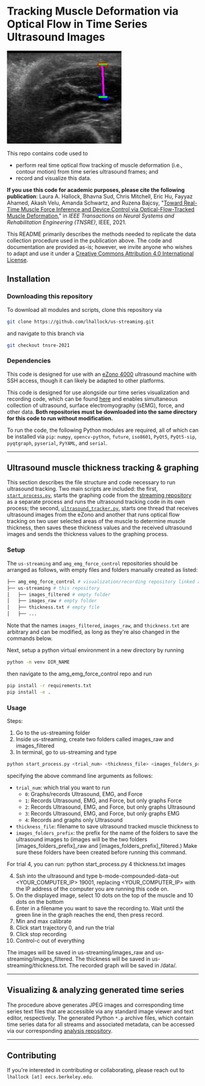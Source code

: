 # Tracking Muscle Deformation via Optical Flow in Time Series Ultrasound Images

![us-streaming tracking exemplar](header.gif)

This repo contains code used to 
- perform real time optical flow tracking of muscle deformation (i.e., contour motion) from time series ultrasound frames; and
- record and visualize this data.

**If you use this code for academic purposes, please cite the following publication**: Laura A. Hallock, Bhavna Sud, Chris Mitchell, Eric Hu, Fayyaz Ahamed, Akash Velu, Amanda Schwartz, and Ruzena Bajcsy, "[Toward Real-Time Muscle Force Inference and Device Control via Optical-Flow-Tracked Muscle Deformation](https://ieeexplore.ieee.org/document/9641847)," in _IEEE Transactions on Neural Systems and Rehabilitation Engineering (TNSRE)_, IEEE, 2021.

This README primarily describes the methods needed to replicate the data collection procedure used in the publication above. The code and documentation are provided as-is; however, we invite anyone who wishes to adapt and use it under a [Creative Commons Attribution 4.0 International License](https://creativecommons.org/licenses/by/4.0/).

## Installation

### Downloading this repository

To download all modules and scripts, clone this repository via

```bash
git clone https://github.com/lhallock/us-streaming.git
```

and navigate to this branch via

```bash
git checkout tnsre-2021
```

### Dependencies

This code is designed for use with an [eZono 4000](https://www.ezono.com/en/) ultrasound machine with SSH access, though it can likely be adapted to other platforms.

This code is designed for use alongside our time series visualization and recording code, which can be found [here](https://github.com/cmitch/amg_emg_force_control) and enables simultaneous collection of ultrasound, surface electromyography (sEMG), force, and other data. **Both repositories must be downloaded into the same directory for this code to run without modification.**

To run the code, the following Python modules are required, all of which can be installed via `pip`: `numpy`, `opencv-python`, `future`, `iso8601`, `PyQt5`, `PyQt5-sip`, `pyqtgraph`, `pyserial`, `PyYAML`, and `serial`.

---

## Ultrasound muscle thickness tracking \& graphing

This section describes the file structure and code necessary to run ultrasound tracking. Two main scripts are included: the first, [`start_process.py`](start_process.py), starts the graphing code from the [streaming repository](https://github.com/cmitch/amg_emg_force_control) as a separate process and runs the ultrasound tracking code in its own process; the second, [`ultrasound_tracker.py`](ultrasound_tracker.py), starts one thread that receives ultrasound images from the eZono and another that runs optical flow tracking on two user selected areas of the muscle to determine muscle thickness, then saves these thickness values and the received ultrasound images and sends the thickness values to the graphing process.

### Setup

The `us-streaming` and `amg_emg_force_control` repositories should be arranged as follows, with empty files and folders manually created as listed:

```bash
├── amg_emg_force_control # visualization/recording repository linked above
├── us-streaming # this repository
│   ├── images_filtered # empty folder
│   ├── images_raw # empty folder
│   ├── thickness.txt # empty file
│   ├── ...
```

Note that the names `images_filtered`, `images_raw`, and `thickness.txt` are arbitrary and can be modified, as long as they're also changed in the commands below.

Next, setup a python virtual environment in a new directory by running 
```bash
python -m venv DIR_NAME
```
then navigate to the amg_emg_force_control repo and run
```bash
pip install -r requirements.txt
pip install -e .
```

### Usage

Steps:
1. Go to the us-streaming folder
2. Inside us-streaming, create two folders called images_raw and images_filtered
3. In terminal, go to us-streaming and type 
```bash
python start_process.py <trial_num> <thickness_file> <images_folders_prefix>
```
specifying the above command line arguments as follows:
- `trial_num`: which trial you want to run
  - `0`: Graphs/records Ultrasound, EMG, and Force
  - `1`: Records Ultrasound, EMG, and Force, but only graphs Force
  - `2`: Records Ultrasound, EMG, and Force, but only graphs Ultrasound
  - `3`: Records Ultrasound, EMG, and Force, but only graphs EMG
  - `4`: Records and graphs only Ultrasound
- `thickness_file`: filename to save ultrasound tracked muscle thickness to 
- `images_folders_prefix`: the prefix for the name of the folders to save the ultrasound images to (images will be the two folders [images_folders_prefix]_raw and [images_folders_prefix]_filtered.) Make sure these folders have been created before running this command.

For trial 4, you can run:
python start_process.py 4 thickness.txt images

4. Ssh into the ultrasound and type b-mode-compounded-data-out <YOUR_COMPUTER_IP> 19001, replacing <YOUR_COMPUTER_IP> with the IP address of the computer you are running this code on.
5. On the displayed image, select 10 dots on the top of the muscle and 10 dots on the bottom
6. Enter in a filename you want to save the recording to. Wait until the green line in the graph reaches the end, then press record.
7. Min and max calibrate
8. Click start trajectory 0, and run the trial
9. Click stop recording
10. Control-c out of everything

The images will be saved in us-streaming/images_raw and us-streaming/images_filtered. The thickness will be saved in us-streaming/thickness.txt. The recorded graph will be saved in /data/.

---

## Visualizing \& analyzing generated time series

The procedure above generates JPEG images and corresponding time series text files that are accessible via any standard image viewer and text editor, respectively. The generated Python `*.p` archive files, which contain time series data for all streams and associated metadata, can be accessed via our corresponding [analysis repository](https://github.com/lhallock/openarm-multisensor/tree/tnsre-dev).

---

## Contributing

If you're interested in contributing or collaborating, please reach out to `lhallock [at] eecs.berkeley.edu`. 

